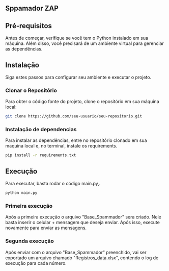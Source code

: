 ## Sppamador ZAP

## Pré-requisitos

Antes de começar, verifique se você tem o Python instalado em sua máquina. Além disso, você precisará de um ambiente virtual para gerenciar as dependências.

## Instalação

Siga estes passos para configurar seu ambiente e executar o projeto.

### Clonar o Repositório

Para obter o código fonte do projeto, clone o repositório em sua máquina local:

```bash
git clone https://github.com/seu-usuario/seu-repositorio.git
```
### Instalação de dependencias

Para instalar as dependências, entre no repositório clonado em sua maquina local e, no terminal, instale os requirements.
```bash
pip install -r requirements.txt
```

## Execução

Para executar, basta rodar o código main.py,.

```bash
python main.py
```

### Primeira execução
Após a primeira execução o arquivo "Base_Spammador" sera criado. Nele basta inserir o celular + mensagem que deseja enviar. Após isso, execute novamente para enviar as mensagens.

### Segunda execução
Após enviar com o arquivo "Base_Spammador" preenchido, vai ser exportado um arquivo chamado "Registros_data.xlsx", contendo o log de execução para cada número.